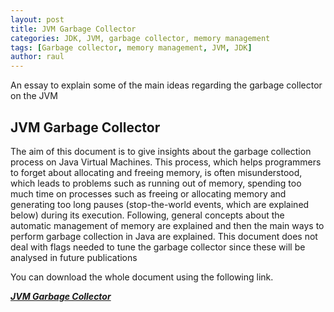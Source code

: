 ```yaml
---
layout: post 
title: JVM Garbage Collector 
categories: JDK, JVM, garbage collector, memory management
tags: [Garbage collector, memory management, JVM, JDK]
author: raul
---
```

An essay to explain some of the main ideas regarding the garbage collector on the JVM

## JVM Garbage Collector ##

The aim of this document is to give insights about the garbage collection process on Java Virtual Machines. This process, which helps programmers to forget about allocating and freeing memory, is often misunderstood, which leads to problems such as running out of memory, spending too much time on processes such as freeing or allocating memory and generating too long pauses (stop-the-world events, which are explained below) during its execution. Following, general concepts about the automatic management of memory are explained and then the main ways to perform garbage collection in Java are explained. This document does not deal with flags needed to tune the garbage collector since these will be analysed in future publications

You can download the whole document using the following link.

[***JVM Garbage Collector***](/files/guides/JVMGarbageCollectionV1.1.pdf)
